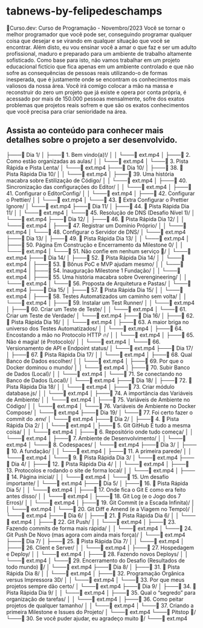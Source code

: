 # tabnews-by-felipedeschamps

🔗Curso.dev: Curso de Programação - Novembro/2023
Você se tornar o melhor programador que você pode ser, conseguindo programar qualquer coisa que desejar e se virando em qualquer situação que você se encontrar.
Além disto, eu vou ensinar você a amar o que faz e ser um adulto profissional, maduro e preparado para um ambiente de trabalho altamente sofisticado.
Como base para isto, não vamos trabalhar em um projeto educacional fictício que fica apenas em um ambiente controlado e que não sofre as consequências de pessoas reais utilizando-o de formas inesperada, que é justamente onde se encontram os conhecimentos mais valiosos da nossa área.
Você irá comigo colocar a mão na massa e reconstruir do zero um projeto que já existe e opera por conta própria, é acessado por mais de 150.000 pessoas mensalmente, sofre dos exatos problemas que projetos reais sofrem e que são os exatos conhecimentos que você precisa para criar senioridade na área.

Assista ao conteúdo para conhecer mais detalhes sobre o projeto a ser desenvolvido.
--------
├───📁 Dia 1/
│   ├───📁 1. Bem vindo(a)!/
│   │   └───📄 ext.mp4
│   ├───📁 2. Como estão organizadas as aulas/
│   │   └───📄 ext.mp4
│   └───📁 3. Pista Rápida e Pista Lenta/
│       └───📄 ext.mp4
├───📁 Dia 10/
│   ├───📁 38. 🚗 Pista Rápida Dia 10/
│   │   └───📄 ext.mp4
│   ├───📁 39. Uma história macabra sobre Estilização de Código/
│   │   └───📄 ext.mp4
│   ├───📁 40. Sincronização das configurações do Editor/
│   │   └───📄 ext.mp4
│   ├───📁 41. Configurar o EditorConfig/
│   │   └───📄 ext.mp4
│   ├───📁 42. Configurar o Prettier/
│   │   └───📄 ext.mp4
│   └───📁 43. 🎁 Extra Configurar o Prettier Ignore/
│       └───📄 ext.mp4
├───📁 Dia 11/
│   ├───📁 44. 🚗 Pista Rápida Dia 11/
│   │   └───📄 ext.mp4
│   └───📁 45. Resolução de DNS (Desafio Nível 1)/
│       └───📄 ext.mp4
├───📁 Dia 12/
│   ├───📁 46. 🚗 Pista Rápida Dia 12/
│   │   └───📄 ext.mp4
│   ├───📁 47. Registrar um Domínio Próprio/
│   │   └───📄 ext.mp4
│   └───📁 48. Configurar o Servidor de DNS/
│       └───📄 ext.mp4
├───📁 Dia 13/
│   ├───📁 49. 🚗 Pista Rápida Dia 13/
│   │   └───📄 ext.mp4
│   ├───📁 50. Página Em Construção e Encerramento da Milestone 0/
│   │   └───📄 ext.mp4
│   └───📁 51. Não confie em nenhum serviço 🛑/
│       └───📄 ext.mp4
├───📁 Dia 14/
│   ├───📁 52. 🚗 Pista Rápida Dia 14/
│   │   └───📄 ext.mp4
│   ├───📁 53. 🎁 Bônus PoC e MVP ajudam mesmo/
│   │   └───📄 ext.mp4
│   ├───📁 54. Inauguração Milestone 1 Fundação/
│   │   └───📄 ext.mp4
│   ├───📁 55. Uma história macabra sobre Overengineering/
│   │   └───📄 ext.mp4
│   └───📁 56. Proposta de Arquitetura e Pastas/
│       └───📄 ext.mp4
├───📁 Dia 15/
│   ├───📁 57. 🚗 Pista Rápida Dia 15/
│   │   └───📄 ext.mp4
│   ├───📁 58. Testes Automatizados um caminho sem volta/
│   │   └───📄 ext.mp4
│   ├───📁 59. Instalar um Test Runner/
│   │   └───📄 ext.mp4
│   ├───📁 60. Criar um Teste de Teste/
│   │   └───📄 ext.mp4
│   └───📁 61. Criar um Teste de Verdade/
│       └───📄 ext.mp4
├───📁 Dia 16/
│   ├───📁 62. 🚗 Pista Rápida Dia 16/
│   │   └───📄 ext.mp4
│   ├───📁 63. A maior briga no universo dos Testes Automatizados/
│   │   └───📄 ext.mp4
│   ├───📁 64. Encostando a mão no Protocolo HTTP 🔥/
│   │   └───📄 ext.mp4
│   ├───📁 65. Não é magia! (é Protocolo)/
│   │   └───📄 ext.mp4
│   └───📁 66. Versionamento de API e Endpoint status/
│       └───📄 ext.mp4
├───📁 Dia 17/
│   ├───📁 67. 🚗 Pista Rápida Dia 17/
│   │   └───📄 ext.mp4
│   ├───📁 68. Qual Banco de Dados escolher/
│   │   └───📄 ext.mp4
│   ├───📁 69. Por que o Docker dominou o mundo/
│   │   └───📄 ext.mp4
│   ├───📁 70. Subir Banco de Dados (Local)/
│   │   └───📄 ext.mp4
│   └───📁 71. Se conectando no Banco de Dados (Local)/
│       └───📄 ext.mp4
├───📁 Dia 18/
│   ├───📁 72. 🚗 Pista Rápida Dia 18/
│   │   └───📄 ext.mp4
│   ├───📁 73. Criar módulo database.js/
│   │   └───📄 ext.mp4
│   ├───📁 74. A importância das Variáveis de Ambiente/
│   │   └───📄 ext.mp4
│   ├───📁 75. Variáveis de Ambiente no Código/
│   │   └───📄 ext.mp4
│   └───📁 76. Variáveis de Ambiente no Docker Compose/
│       └───📄 ext.mp4
├───📁 Dia 19/
│   └───📁 77. Foi certo fazer o commit do .env/
│       └───📄 ext.mp4
├───📁 Dia 2/
│   ├───📁 4. 🚗 Pista Rápida Dia 2/
│   │   └───📄 ext.mp4
│   ├───📁 5. Git GitHub É tudo a mesma coisa/
│   │   └───📄 ext.mp4
│   ├───📁 6. Repositório onde tudo começa/
│   │   └───📄 ext.mp4
│   ├───📁 7. Ambiente de Desenvolvimento/
│   │   └───📄 ext.mp4
│   └───📁 8. Codespaces/
│       └───📄 ext.mp4
├───📁 Dia 3/
│   ├───📁 10. A fundação/
│   │   └───📄 ext.mp4
│   ├───📁 11. A primeira parede/
│   │   └───📄 ext.mp4
│   └───📁 9. 🚗 Pista Rápida Dia 3/
│       └───📄 ext.mp4
├───📁 Dia 4/
│   ├───📁 12. 🚗 Pista Rápida Dia 4/
│   │   └───📄 ext.mp4
│   ├───📁 13. Protocolos e rodando o site de forma local/
│   │   └───📄 ext.mp4
│   ├───📁 14. Página inicial/
│   │   └───📄 ext.mp4
│   └───📁 15. Um desafio importante/
│       └───📄 ext.mp4
├───📁 Dia 5/
│   ├───📁 16. 🚗 Pista Rápida Dia 5/
│   │   └───📄 ext.mp4
│   ├───📁 17. Onde fica o Git E como era feito antes disso/
│   │   └───📄 ext.mp4
│   ├───📁 18. Git Log (e o Jogo dos 7 Erros)/
│   │   └───📄 ext.mp4
│   ├───📁 19. Git Commit (e a Escada Infinita)/
│   │   └───📄 ext.mp4
│   └───📁 20. Git Diff e Amend (e a Viagem no Tempo)/
│       └───📄 ext.mp4
├───📁 Dia 6/
│   ├───📁 21. 🚗 Pista Rápida Dia 6/
│   │   └───📄 ext.mp4
│   ├───📁 22. Git Push/
│   │   └───📄 ext.mp4
│   ├───📁 23. Fazendo commits de forma mais rápida/
│   │   └───📄 ext.mp4
│   └───📁 24. Git Push De Novo (mas agora com ainda mais força)/
│       └───📄 ext.mp4
├───📁 Dia 7/
│   ├───📁 25. 🚗 Pista Rápida Dia 7/
│   │   └───📄 ext.mp4
│   ├───📁 26. Client e Server/
│   │   └───📄 ext.mp4
│   ├───📁 27. Hospedagem e Deploy/
│   │   └───📄 ext.mp4
│   ├───📁 28. Fazendo novos Deploys/
│   │   └───📄 ext.mp4
│   └───📁 29. Encerramento do Desafio (Resultados de todo mundo) 🎉/
│       └───📄 ext.mp4
├───📁 Dia 8/
│   ├───📁 31. 🚗 Pista Rápida Dia 8/
│   │   └───📄 ext.mp4
│   ├───📁 32. Programação Orgânica versus Impressora 3D/
│   │   └───📄 ext.mp4
│   └───📁 33. Por que meus projetos sempre dão certo/
│       └───📄 ext.mp4
├───📁 Dia 9/
│   ├───📁 34. 🚗 Pista Rápida Dia 9/
│   │   └───📄 ext.mp4
│   ├───📁 35. Qual o “segredo” para organização de tarefas/
│   │   └───📄 ext.mp4
│   ├───📁 36. Como peitar projetos de qualquer tamanho/
│   │   └───📄 ext.mp4
│   └───📁 37. Criando a primeira Milestone e Issues do Projeto/
│       └───📄 ext.mp4
└───📁 Pitstop 🏁/
    └───📁 30. Se você puder ajudar, eu agradeço muito 🤝/
        └───📄 ext.mp4

